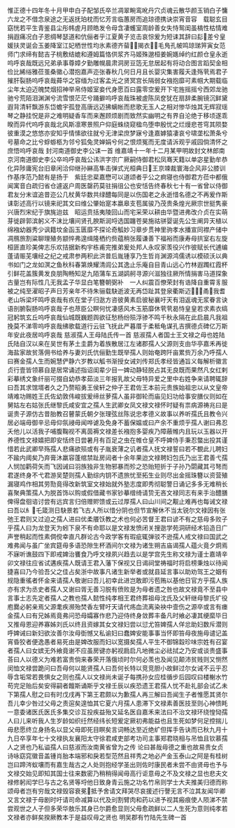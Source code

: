 <!-- { "loadSidebar": true } -->
惟正德十四年冬十月甲申白子配邹氏卒兰凋翠畹鸾吪丹穴贞魂云散华颜玉销白子慵六龙之不借念泉途之无返抚珀枕而忆芳言临蕙房而追琼德携诀崇宵音容　载聪玄目窈恍若平生青鉴县尘彤帏虗月顾皓发令母含凄蠖室周龄善女失恃鸳闺虽槁性枯情难捐遐痛况白子恩绸琴瑟道和伉俪者乎江夏黄子览击哀悰爰为短诔其辞曰髟&#63139;差兮皇媛扶灵诞会玉姜降室江妃栖世性均氷素德齐蒥&#62391;&#63139;揭衣&#62678;&#63140;毛鳬孔帔鸣琼珶笄寅女范师门求缔有懿吉子桃敷结媲和遵姆篇恪供浆齐马姬殊邈桓姜婉嫕绰约红颜仓皇永逝呜呼哀哉既远兄弟承事尊嫜夕勤雕幌晨肃洞房豆笾无怠居起有将动合图言蹈契金相俭比絺绤雅莅茧桑徽心潜抱嘉声迩张春秋几何日月且长婴灾集害履夭逢殇茕焉君子摧肝裂肠呜呼哀哉蕣华之容缅为过客孟光之贤冥宫长隔弱女襁抱靡可素帼大期载临尘年太迫迈魄焚烟招神举帛侍姬室妾代身愿百曰露零空爰开下宅旌摇摇兮西郊龙驰驰兮荒陌泪渊渊兮流雪恨茫茫兮踊擗呜呼哀哉珠被虗陈凤奁犹在扇辞柔腕镜沉鲜黛遐背清轩飘游东岱蟾宇孤登高唐远迈拂螭帐而悲歌无玉人之相对惨华烛其无辉寂瑶琴之静挂怳是非之难明疑香车而来邂顾烦剧而致然实幽明之有界自沦绝于移顷遂乖暌而异代呜呼哀哉北风斯凛寒景照户仰庭蛛绕窥楹鸟堕申殷忧之烂熳悲苍穹其陨婺彼重漠之悠悠亦安知乎情愫欲往就兮无津梁庶梦寐兮逢嘉嫭猿凄哀兮啸垄松萧条兮号墓命之比兮蜉蝣柩为邻兮狐兔灵婵娟兮何之恨烦冤而无度请泝观乎戚园倘清怀之庶悟呜呼哀哉
封河南道御史李公诔一首
维嘉靖十一年十二月某甲明故封文林郎南京河南道御史李公卒呜呼哀哉公讳洪字宗广厥嗣侍御君松凤骞天籍以单宓星勤牟恭化异陟庸宪台旧章闲洽仰继孙綝高隼击弹式光桓典日&#63139;王京竦裁寰海企风非公膝训作基序范乃懿有是扬于　紫廷忠棐嘉懋可以道颂者乎公之痾寝也侍御君方莅中都俄闻寓音白疏归省仓遽返户周医罄药莫驻捐徂公也安恬告终春秋七十有一省曾以侍御君友分末谊追昔迩公几杖黄华数共绿醴每同是以伤国老之永逝惜名德之不再爰作斯诔彰述高行以镜来祀其文曰维公肇始寔本嬴皋支苞属骏乃茂贵条煌光厥宗世挺隽豪兴唐烈宋纪于旗旄迨兹　昭运贲括夷陵回山而宅采荣以耕由华暨进弗改介贞在实萌芽徙辟郭滨躬义不沫比壤间贤孔腴斯润埒选国躔苍昊施祜骈婴诞先公生阐异天植以绵襁幼器秀少讽籍坟金函玉匮靡不探论奇觚妙习章步贯神里驹孝水播宣同襟产储中凋鴈旅割粱聊理殖务颛悴弗遑缉隆栖约赀蕴稍张履谦善下福裕而康寿母拱室右左旋桓匪直珍美俾志乐欢拮据新构宇栋甫完推弟爰处邦人永叹家羡役兴作彼赋长代逋编蓬请赈芜壤经之纪之戒肃参两积此洪普后胤锺享乃生哲肖渊源鸿儒诱以模硕沃以典书如门之龙如溟之鱼秋科春第焕耀清闾公其逸止乐庵自目青山远心竹林遐躅红霞杯引鲜花盖簇黄发良朋陶畅知足九陌蒲车五湖鹢舸寻源兴滋独往厥所情捐害马道探象古量岂有际性几无我孟子华显白笔簪朝弼补　一人纠震百僚荣封有诰降自重霄豸服被之纯至濯昭子声日芳亲年不待朱骊载駃逝波无再岱趾其登泉衢斯迈&#63150;&#62699;&#62698;甬&#63151;我耆老山坼梁坏鸣呼哀哉有疚在堂子归逖方咨彼黄素启彼秘襄吁天有泪返魂无浆眷言诀语剖腑裂肠呜呼哀哉子也荩臣公瞑何忧凄感风木玉筋靡休茕茕曷恃皇皇若求素衣缟冠躬筑玄丘呜呼哀哉仙城既巍题舆欲征愁杨纷殒浮骖不鸣千秋永隔在此启晨凡我祖挽莫不涕零呜呼哀哉绋歌载道行云驻飞抚此严暮厝于柔秪龟谋孔吉撰德贞碑亿万斯年安此夜居呜呼哀哉
慈淑孺人王母陆氏传一首
慈淑孺人者国士王文禄之母也姓陆氏陆自汉以来在吴世有茅土圭爵为着族散居江左诸郡孺人父源则支由华亭嘉禾再徙海盐家故贫落佣书给养与妻刘氏伉俪勤生既举孺人则始奄跨阡亩累赀万余乃呼孺人曰赛金孺人生而婉慧俨静六岁教以觚书渐授女诫刘传郑氏孝经皆通旨义每解析徽言贞行壹皆领慕自是居常诵述指诏闺辈少目一婢动静轻脱占其无良既而果然凡女红剌彩摹绣文象纤丽可掇自幼恭孝茹淡三年报乳故父毋特异爱之里中右姓争来请聘辄辞曰吾其求馆壻者久之乃赘昭勇王侯轩之仲子王君佐王本前元贵族始祖忠以从文皇帝靖难功赐姓王氏佐幼敦伟峻拔爰缔丝萝孺人虽非御轮而庙见妇功给事安膳仪则如在舅姑左右姑张氏继黎氏咸安宜之孺人生武卿女凤文禄文禄怀时疑有祟病源祷兆曰是诞贵子源仿古昔胎教召瞽蒙氏朝夕张理弦丝陈说忠孝德义故事以养听孺氏且教令兴居必端毋御辛忌毋仰氛祲毋闻哗谑及免身不蓄保媪或曰产余不重烦乎孺人谢曰弗忍夭他儿以活我子哺腹鞠视不离茵褥文禄差长襁抱多婴疾乃障蔽帷内且玩以玉器以开养德性文禄嬉把即安恬终日尝暑月有百足之虫在帷仓皇不呼婢侍手秉忍螫出投其谨惜若此武卿早殇孺人悲痛欲殒或有子胤衰薄之讥者孺人抚文禄誓曰若不覩此儿聘妇不踰内阈矣乃弃膏沐羸容蓬绾禁趾房闼者十余年果迨文禄聘妇包氏乃出王君善弋孺人悯加鹳荷矢而飞因诫曰羽族独非生物邪暴而殄之恐贻短折于子孙乃閟藏其弓弩而君遂终身不弋君游吴楚则孺人勤综内钥不遗旅忧至拓生业则尽出金摇珠簪以资营殖漏寝鸡作相其劳勚竟得改新筑室文禄始就外塾志度即秀彻聪警日诵记多多无难稍长喜聚典策孺人为脱首饰以购或假借藏书家钞摹缯绮请贽无吝文禄同志有来手治醴膳俾得盘徊谘讨尝有远宾言归倍赠赆馈或云过厚孺人曰山川间之觏止难再也每诫文禄曰吾以糹&#63140;乇箴测日駃景若飞古人所以惜分阴也但节宣解休不当太锐尔文禄因有张弛王君则又过迫之孺人进曰优柔餍饫教之术也何必苦督王君曰谚不有之慈毋多败子乎孺人曰为龙登天为蚓下泉不有命耶以是文禄发愤闭关搜逖学苑洞研经术铅造日广声誉稍起而性素倜傥幸直凡群论古今政学客有瑕疵辄弹驳不逊孺人戒文禄曰国武之难弗闻与虽广坐宾筵毋多语恐隙生杯酒间尔文禄为诸生朔吉庙谒孺人蕴火竟夕炯焉不寐听谯鼓四下即戒婢治饔食乃呼文禄夙兴趋去以是学宫先生称文禄为谨士嘉靖辛卯文禄往应省试遘疾孺人既请王君入藩下保视又日谒祠堂祷福时将启榜秉烛以待闻捷喜曰乃今验吾父之佳占矣浙中故事凡诸生新举者或就县延言事以助劝驾王之姻有规隐重徭者怀金来请孺人敬谢曰吾儿初幸此进岂敢即污苞贿以基他日官方乎孺人族亦有求为丞史者孺人又谢曰胥无善习脱有偾败是为毋者遗之咎也故文禄竟不至县中言事士志先定者孺人之教也孺人懿性纯孝相王君终葬祖母沈氏及父轩继母黎氏圹役庖爨必躬亲焉父源耄疾濒殆焚香左臂吁天请代疡血流离染袂中壸伤之源卒或言有瘗金孺人曰有兄姊焉竟弗问恐母孀寡作悲乃迎侍终身敛葬丰备凡时飨必凄其绠縻毕日又推母恩迎养寡姊刘氏以终且资嫁其女文禄妇尝以愆尤笞婢孺人佯忿助妇数斥潜则呼婢诫曰新妇欲汝善尔汝母衘憾又私谕妇曰蠢婢安能事事当怀即笞母夜施毋谴记盖宵昏狡者便逸愚者易死由是婢改服而妇以宽摄矣孺人平生不御锦縠珍味宗姓有召宴者孺人曰女嫔无外飨竟谢不应虽房键亦躬视扃启凡地微尘必祛拭之乃安或谈贵盛事荅曰人以德义为难若富贵倘来春荣开落俄顷时尔何必羡也及闻见颠沛贫贱则又恻然闵恤文禄尝跪问曰吾母何以能贤孺人曰吾何长特以竞竞胆小故鲜过尔女诫不云乎忍辱含垢常若畏惧女之则也孺人以文禄尚未诞子每携孙女应桂循步后园叹曰楼榭水竹苟完足贻后矣安得嗣者饘斯诵斯乎文禄壬辰以疾恐遗王君孺人忧不赴礼部会试乙未下第孺人慰之曰有时戊戌再下第王君颇以为歉孺人再三解曰吾闻生子者惟愿其贤尔吾儿幸少咎过父毋之责逭矣遑恤其它夏六月孺人患滞下文禄素善医技至则心神愦眊一意委诸医氏医氏多集交诊互投疾益殆又延名医自嘉禾来法曰不治文禄环绕惶恸孺人曰儿来听我人生岁龄如织纴然经纬长短爰定厥初弗能益也且生死如梦何足控揣儿毋悲愿终立身扬名以显父毋即死目瞑矣言词畅达至近绝纩但挥手告诀而已秋九月十九日卒享年七十文禄执友襄阳太守徐君咸吏部考功司主事郑君晓相与吊恤且钦慕孺人之贤也乃私谥孺人曰慈淑而汝南黄省曾为之传
论曰甚哉毋德之重也故易贵女贞诗咏窈窕徽音盖锺肖胎本端邪和戾若型范然且祥秀之地必产金玉泰山之阿是有桂树岂曰蹄涔蚁壤而有嘉生哉古之人处则抱经学圣出则佐时康民者未尝不由贤毋也予与文禄交始见即知其国士往来数密乃稍稍得闻毋高行讵意毋之不及文禄之显也悲夫文禄修躬闳学巳与古之名贤等埒他日致身青云施之功名竹帛则学士大夫推美归德而称颂母者岂有穷哉文禄毁容衰冕&#62463;抵予舍请文拜哭尽哀援述行謦无言不泣其友闻华卿又言文禄于毋剧时吁请司命减算以代及刓割臂肉和药以进予视其瘢痕使人陨涕不禁尝观世之人子但多荣华敖乐其身已尔爵愈显则父毋愈疏鲜以二人生死为意则纯孝若文禄者亦鲜矣揆厥教本于是益叹毋之贤也
明吴郡有竹陆先生碑一首
